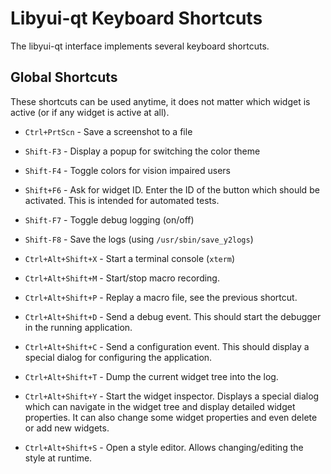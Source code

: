 # Libyui-qt Keyboard Shortcuts

The libyui-qt interface implements several keyboard shortcuts.

## Global Shortcuts

These shortcuts can be used anytime, it does not matter which widget is active
(or if any widget is active at all).

- `Ctrl+PrtScn` - Save a screenshot to a file

- `Shift-F3` - Display a popup for switching the color theme

- `Shift-F4` - Toggle colors for vision impaired users

- `Shift+F6` - Ask for widget ID. Enter the ID of the button which should be
  activated. This is intended for automated tests.

- `Shift-F7` - Toggle debug logging (on/off)

- `Shift-F8` - Save the logs (using `/usr/sbin/save_y2logs`)

- `Ctrl+Alt+Shift+X` - Start a terminal console (`xterm`)

- `Ctrl+Alt+Shift+M` - Start/stop macro recording.

- `Ctrl+Alt+Shift+P` - Replay a macro file, see the previous shortcut.

- `Ctrl+Alt+Shift+D` - Send a debug event. This should start the debugger in the
  running application.

- `Ctrl+Alt+Shift+C` - Send a configuration event. This should display a special
  dialog for configuring the application.

- `Ctrl+Alt+Shift+T` - Dump the current widget tree into the log.

- `Ctrl+Alt+Shift+Y` - Start the widget inspector. Displays a special dialog which
  can navigate in the widget tree and display detailed widget properties. It can
  also change some widget properties and even delete or add new widgets.

- `Ctrl+Alt+Shift+S` - Open a style editor. Allows changing/editing the style
  at runtime.
